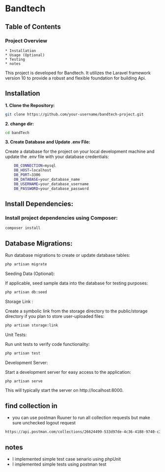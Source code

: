 # Bandtech

## Table of Contents

### Project Overview
    * Installation
    * Usage (Optional)
    * Testing
    * notes
This project is developed for Bandtech. It utilizes the Laravel framework version 10 to provide a robust and flexible foundation for building Api.

## Installation

**1. Clone the Repository:**

```bash
git clone https://github.com/your-username/bandtech-project.git
```

**2. change dir:**

```bash
cd bandTech
```

**3. Create Database and Update .env File:**

Create a database for the project on your local development machine and update the .env file with your database credentials:
```bash
    DB_CONNECTION=mysql
    DB_HOST=localhost
    DB_PORT=3306
    DB_DATABASE=your_database_name
    DB_USERNAME=your_database_username
    DB_PASSWORD=your_database_password
```
    
## Install Dependencies:

### Install project dependencies using Composer:

```bash
composer install
```

## Database Migrations:

Run database migrations to create or update database tables:

```bash
php artisan migrate
```

Seeding Data (Optional):

If applicable, seed sample data into the database for testing purposes:

```bash
php artisan db:seed
```

Storage Link :

Create a symbolic link from the storage directory to the public/storage directory if you plan to store user-uploaded files:

```bash
php artisan storage:link
```

Unit Tests:

Run unit tests to verify code functionality:

```bash
php artisan test
```

Development Server:

Start a development server for easy access to the application:

```bash
php artisan serve
```

This will typically start the server on http://localhost:8000.
## find collection in 

- you can use postman Ruuner to run all collection requests but make sure unchecked logout request

```bash 
https://api.postman.com/collections/26624499-533d97de-4c36-4188-9740-c375229bccf7?access_key=PMAT-01HT9WBHRV5BNPBJF0EPM06PKZ
```

## notes
- I implemented simple test case senario using phpUnit
- I implemented simple tests using postman test
